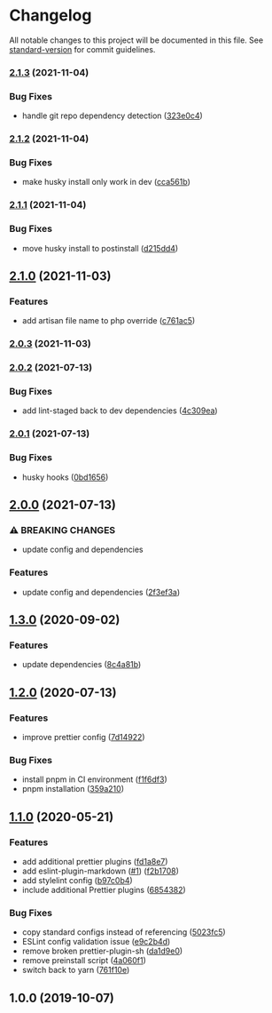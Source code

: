 # Changelog

All notable changes to this project will be documented in this file. See [standard-version](https://github.com/conventional-changelog/standard-version) for commit guidelines.

### [2.1.3](https://gitlab.com/jpickwell/eslint-config-robyn/-/compare/v2.1.2...v2.1.3) (2021-11-04)


### Bug Fixes

* handle git repo dependency detection ([323e0c4](https://gitlab.com/jpickwell/eslint-config-robyn/-/commit/323e0c498cce1bbde2c05c96a4039f79ab783ffc))

### [2.1.2](https://gitlab.com/jpickwell/eslint-config-robyn/-/compare/v2.1.1...v2.1.2) (2021-11-04)


### Bug Fixes

* make husky install only work in dev ([cca561b](https://gitlab.com/jpickwell/eslint-config-robyn/-/commit/cca561b8392c562bd2f5f81e43c074322dc6f78d))

### [2.1.1](https://gitlab.com/jpickwell/eslint-config-robyn/-/compare/v2.1.0...v2.1.1) (2021-11-04)


### Bug Fixes

* move husky install to postinstall ([d215dd4](https://gitlab.com/jpickwell/eslint-config-robyn/-/commit/d215dd459f4d0140a19030f4165c161c1ee5077c))

## [2.1.0](https://gitlab.com/jpickwell/eslint-config-robyn/-/compare/v2.0.3...v2.1.0) (2021-11-03)


### Features

* add artisan file name to php override ([c761ac5](https://gitlab.com/jpickwell/eslint-config-robyn/-/commit/c761ac5254a490e004dabb6951fcc607d2167f84))

### [2.0.3](https://gitlab.com/jpickwell/eslint-config-robyn/-/compare/v2.0.2...v2.0.3) (2021-11-03)

### [2.0.2](https://gitlab.com/jpickwell/eslint-config-robyn/-/compare/v2.0.1...v2.0.2) (2021-07-13)


### Bug Fixes

* add lint-staged back to dev dependencies ([4c309ea](https://gitlab.com/jpickwell/eslint-config-robyn/-/commit/4c309ea28d35d6c6ed9c06ae57f1b1cd0d08f621))

### [2.0.1](https://gitlab.com/jpickwell/eslint-config-robyn/-/compare/v2.0.0...v2.0.1) (2021-07-13)


### Bug Fixes

* husky hooks ([0bd1656](https://gitlab.com/jpickwell/eslint-config-robyn/-/commit/0bd1656d14bb4b7b3976d2b517682060774abe27))

## [2.0.0](https://gitlab.com/jpickwell/eslint-config-robyn/-/compare/v1.3.0...v2.0.0) (2021-07-13)


### ⚠ BREAKING CHANGES

* update config and dependencies

### Features

* update config and dependencies ([2f3ef3a](https://gitlab.com/jpickwell/eslint-config-robyn/-/commit/2f3ef3aa5eec456bfec436dc65e31cb7d81f717b))

## [1.3.0](https://gitlab.com/jpickwell/eslint-config-robyn/-/compare/v1.2.0...v1.3.0) (2020-09-02)

### Features

- update dependencies
  ([8c4a81b](https://gitlab.com/jpickwell/eslint-config-robyn/-/commit/8c4a81bbfb8cd37ac24d76b77b10e396b38346c5))

## [1.2.0](https://gitlab.com/jpickwell/eslint-config-robyn/-/compare/v1.1.0...v1.2.0) (2020-07-13)

### Features

- improve prettier config
  ([7d14922](https://gitlab.com/jpickwell/eslint-config-robyn/-/commit/7d14922bf2d4e47250edd01bde7c6ad4eadb1c1f))

### Bug Fixes

- install pnpm in CI environment
  ([f1f6df3](https://gitlab.com/jpickwell/eslint-config-robyn/-/commit/f1f6df3338bc0549d4ed5f5ed9e6ea657e5cf8fb))
- pnpm installation
  ([359a210](https://gitlab.com/jpickwell/eslint-config-robyn/-/commit/359a2105d6482188a840d396057caad363660bb3))

## [1.1.0](https://gitlab.com/jpickwell/eslint-config-robyn/-/compare/v1.0.0...v1.1.0) (2020-05-21)

### Features

- add additional prettier plugins
  ([fd1a8e7](https://gitlab.com/jpickwell/eslint-config-robyn/-/commit/fd1a8e756e11539835620610e3ea6475b2b0de20))
- add eslint-plugin-markdown
  ([#1](https://gitlab.com/jpickwell/eslint-config-robyn/-/issues/1))
  ([f2b1708](https://gitlab.com/jpickwell/eslint-config-robyn/-/commit/f2b1708201d2159e21fd587795a201c4f073f89d))
- add stylelint config
  ([b97c0b4](https://gitlab.com/jpickwell/eslint-config-robyn/-/commit/b97c0b421705dda5b8bbed3f13d931ab65de3dbe))
- include additional Prettier plugins
  ([6854382](https://gitlab.com/jpickwell/eslint-config-robyn/-/commit/685438241e4b141381b350dc3d0ce0dacf2d18e7))

### Bug Fixes

- copy standard configs instead of referencing
  ([5023fc5](https://gitlab.com/jpickwell/eslint-config-robyn/-/commit/5023fc55898d1f98f8ddb3b8e921a090dc0bf42b))
- ESLint config validation issue
  ([e9c2b4d](https://gitlab.com/jpickwell/eslint-config-robyn/-/commit/e9c2b4d792cb5b72ae6aae225c5cc4de89135fa9))
- remove broken prettier-plugin-sh
  ([da1d9e0](https://gitlab.com/jpickwell/eslint-config-robyn/-/commit/da1d9e0211325f52f23df3033844117a8603b01c))
- remove preinstall script
  ([4a060f1](https://gitlab.com/jpickwell/eslint-config-robyn/-/commit/4a060f1cf85f0ce77ede439b3682751e0f145c6d))
- switch back to yarn
  ([761f10e](https://gitlab.com/jpickwell/eslint-config-robyn/-/commit/761f10ee3bf7e6d3a8953cd7143ce02c32acb5e3))

## 1.0.0 (2019-10-07)

